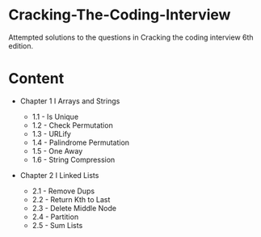 # Cracking-The-Coding-Interview
Attempted solutions to the questions in Cracking the coding interview 6th edition. 

# Content
* Chapter 1 I Arrays and Strings
    * 1.1 - Is Unique
    * 1.2 - Check Permutation
    * 1.3 - URLify
    * 1.4 - Palindrome Permutation
    * 1.5 - One Away
    * 1.6 - String Compression
    
* Chapter 2 I Linked Lists
    * 2.1 - Remove Dups
    * 2.2 - Return Kth to Last
    * 2.3 - Delete Middle Node
    * 2.4 - Partition
    * 2.5 - Sum Lists
